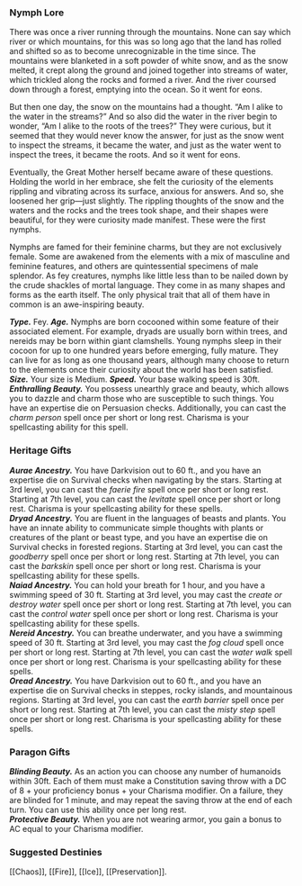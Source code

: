 ### Nymph Lore
There was once a river running through the mountains. None can say which river or which mountains, for this was so long ago that the land has rolled and shifted so as to become unrecognizable in the time since. The mountains were blanketed in a soft powder of white snow, and as the snow melted, it crept along the ground and joined together into streams of water, which trickled along the rocks and formed a river. And the river coursed down through a forest, emptying into the ocean. So it went for eons. 

But then one day, the snow on the mountains had a thought. “Am I alike to the water in the streams?” And so also did the water in the river begin to wonder, “Am I alike to the roots of the trees?” They were curious, but it seemed that they would never know the answer, for just as the snow went to inspect the streams, it became the water, and just as the water went to inspect the trees, it became the roots. And so it went for eons. 

Eventually, the Great Mother herself became aware of these questions. Holding the world in her embrace, she felt the curiosity of the elements rippling and vibrating across its surface, anxious for answers. And so, she loosened her grip—just slightly. The rippling thoughts of the snow and the waters and the rocks and the trees took shape, and their shapes were beautiful, for they were curiosity made manifest. These were the first nymphs. 

Nymphs are famed for their feminine charms, but they are not exclusively female. Some are awakened from the elements with a mix of masculine and feminine features, and others are quintessential specimens of male splendor. As fey creatures, nymphs like little less than to be nailed down by the crude shackles of mortal language. They come in as many shapes and forms as the earth itself. The only physical trait that all of them have in common is an awe-inspiring beauty.

***Type.*** Fey.
***Age.*** Nymphs are born cocooned within some feature of their associated element. For example, dryads are usually born within trees, and nereids may be born within giant clamshells. Young nymphs sleep in their cocoon for up to one hundred years before emerging, fully mature. They can live for as long as one thousand years, although many choose to return to the elements once their curiosity about the world has been satisfied.
***Size.*** Your size is Medium.
***Speed.*** Your base walking speed is 30ft.
***Enthralling Beauty.*** You possess unearthly grace and beauty, which allows you to dazzle and charm those who are susceptible to such things. You have an expertise die on Persuasion checks. Additionally, you can cast the *charm person* spell once per short or long rest. Charisma is your spellcasting ability for this spell.

### Heritage Gifts

***Aurae Ancestry.*** You have Darkvision out to 60 ft., and you have an expertise die on Survival checks when navigating by the stars. Starting at 3rd level, you can cast the *faerie fire* spell once per short or long rest. Starting at 7th level, you can cast the *levitate* spell once per short or long rest. Charisma is your spellcasting ability for these spells.  
***Dryad Ancestry.*** You are fluent in the languages of beasts and plants. You have an innate ability to communicate simple thoughts with plants or creatures of the plant or beast type, and you have an expertise die on Survival checks in forested regions. Starting at 3rd level, you can cast the *goodberry* spell once per short or long rest. Starting at 7th level, you can cast the *barkskin* spell once per short or long rest. Charisma is your spellcasting ability for these spells.  
***Naiad Ancestry.*** You can hold your breath for 1 hour, and you have a swimming speed of 30 ft. Starting at 3rd level, you may cast the *create or destroy water* spell once per short or long rest. Starting at 7th level, you can cast the *control water* spell once per short or long rest. Charisma is your spellcasting ability for these spells.  
***Nereid Ancestry.*** You can breathe underwater, and you have a swimming speed of 30 ft. Starting at 3rd level, you may cast the *fog cloud* spell once per short or long rest. Starting at 7th level, you can cast the *water walk* spell once per short or long rest. Charisma is your spellcasting ability for these spells.  
***Oread Ancestry.*** You have Darkvision out to 60 ft., and you have an expertise die on Survival checks in steppes, rocky islands, and mountainous regions. Starting at 3rd level, you can cast the *earth barrier* spell once per short or long rest. Starting at 7th level, you can cast the *misty step* spell once per short or long rest. Charisma is your spellcasting ability for these spells.  

### Paragon Gifts
***Blinding Beauty.*** As an action you can choose any number of humanoids within 30ft.  Each of them must make a Constitution saving throw with a DC of 8 + your proficiency bonus + your Charisma modifier.  On a failure, they are blinded for 1 minute, and may repeat the saving throw at the end of each turn.  You can use this ability once per long rest.  
***Protective Beauty.*** When you are not wearing armor, you gain a bonus to AC equal to your Charisma modifier.

### Suggested Destinies
[[Chaos]], [[Fire]], [[Ice]], [[Preservation]]. 